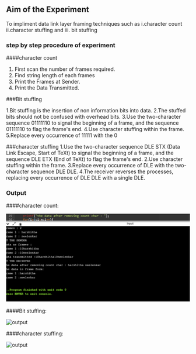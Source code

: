 ## Aim of the Experiment
To impliment data link layer framing techniques such as
i.character count ii.character stuffing and iii. bit stuffing

### step by step procedure of experiment

####character count
1. First scan the number of frames required.
2. Find string length of each frames
3. Print the Frames at Sender.
4. Print  the Data Transmitted.

###Bit stuffing 

1.Bit stuffing is the insertion of non information bits into data. 
2.The stuffed bits should not be confused with overhead bits.
3.Use the two-character sequence 01111110  to signal the beginning of a frame, and the sequence 01111110 to flag the frame's end.
4.Use character stuffing within the frame. 
5.Replace every occurrence of 11111 with the 0

###character stuffing
1.Use the two-character sequence DLE STX (Data Link Escape, Start of TeXt) to signal the beginning of a frame, and the sequence DLE ETX (End of TeXt) to flag the frame's end.
2.Use character stuffing within the frame.
3.Replace every occurrence of DLE with the two-character sequence DLE DLE.
4.The receiver reverses the processes, replacing every occurrence of DLE DLE with a single DLE.

### Output

####character count:

![output](charactercount.png)

####Bit stuffing:

![output](screenshot(73).png)

####character stuffing:

![output](screenshot(75).png)

